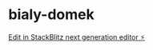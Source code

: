 # bialy-domek

[Edit in StackBlitz next generation editor ⚡️](https://stackblitz.com/~/github.com/wojciechos/bialy-domek)
